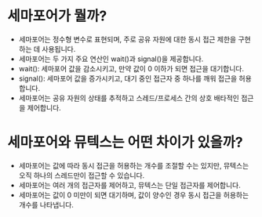 
# 세마포어가 뭘까?
- 세마포어는 정수형 변수로 표현되며, 주로 공유 자원에 대한 동시 접근 제한을 구현하는 데 사용됩니다.
- 세마포어는 두 가지 주요 연산인 wait()과 signal()을 제공합니다.
- wait(): 세마포어 값을 감소시키고, 만약 값이 0 이하가 되면 접근을 대기합니다.
- signal(): 세마포어 값을 증가시키고, 대기 중인 접근자 중 하나를 깨워 접근을 허용합니다.
- 세마포어는 공유 자원의 상태를 추적하고 스레드/프로세스 간의 상호 배타적인 접근을 제어합니다.


# 세마포어와 뮤텍스는 어떤 차이가 있을까?
- 세마포어는 값에 따라 동시 접근을 허용하는 개수를 조절할 수는 있지만, 뮤텍스는 오직 하나의 스레드만이 접근할 수 있습니다.
- 세마포어는 여러 개의 접근자를 제어하고, 뮤텍스는 단일 접근자를 제어합니다.
- 세마포어는 값이 0 미만이 되면 대기하며, 값이 양수인 경우 동시 접근을 허용하는 개수를 나타냅니다.
